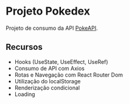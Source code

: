 # Projeto Pokedex

Projeto de consumo da API [PokeAPI](https://pokeapi.co/).

## Recursos

* Hooks (UseState, UseEffect, UseRef)
* Consumo de API com Axios
* Rotas e Navegação com React Router Dom
* Utilização do localStorage
* Renderização condicional
* Loading
